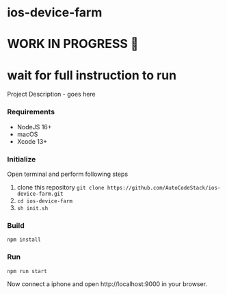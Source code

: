 # ios-device-farm

# WORK IN PROGRESS :construction:
# wait for full instruction to run

Project Description - goes here

### Requirements

- NodeJS 16+
- macOS
- Xcode 13+

### Initialize

Open terminal and perform following steps

1. clone this repository `git clone https://github.com/AutoCodeStack/ios-device-farm.git`
2. `cd ios-device-farm`
3. `sh init.sh`

### Build

```nodejs
npm install
```

### Run

```nodejs
npm run start
```

Now connect a iphone and open http://localhost:9000 in your browser.
